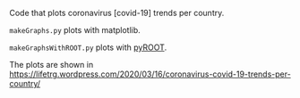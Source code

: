 Code that plots coronavirus [covid-19] trends per country.

``makeGraphs.py`` plots with matplotlib.

``makeGraphsWithROOT.py`` plots with [pyROOT].

The plots are shown in https://lifetrg.wordpress.com/2020/03/16/coronavirus-covid-19-trends-per-country/

[pyROOT]: https://root.cern.ch/pyroot
